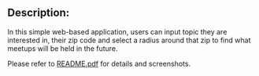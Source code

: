<h2>Description:</h2>
<p>In this simple web-based application, users can input topic they are interested in, their zip code
and select a radius around that zip to find what meetups will be held in the future.
</p>
<p>Please refer to <a href="http://www.muzigao.com/articles/meetup_minder_readme.pdf">README.pdf</a> for details and screenshots.</p>
